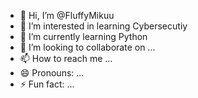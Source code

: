 - 👋 Hi, I’m @FluffyMikuu
- 👀 I’m interested in learning Cybersecutiy
- 🌱 I’m currently learning Python
- 💞️ I’m looking to collaborate on ...
- 📫 How to reach me ...
- 😄 Pronouns: ...
- ⚡ Fun fact: ...

<!---
FluffyMikuu/FluffyMikuu is a ✨ special ✨ repository because its `README.md` (this file) appears on your GitHub profile.
You can click the Preview link to take a look at your changes.
--->
